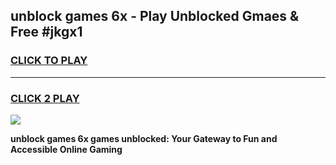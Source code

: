 
## unblock games 6x - Play Unblocked Gmaes & Free #jkgx1
<h3>
<a href="https://premium.freeplayer.one?title=unblock_games_6x&ref=01M">CLICK TO PLAY</a></h3>
<hr>

<h3>
<a href="https://premium.freeplayer.one?title=unblock_games_6x&ref=01M">CLICK 2 PLAY</a>
  
</h3>

<a href="https://premium.freeplayer.one?title=unblock_games_6x&ref=01M"><img src="https://clearcache.store/games.png"></a>


**unblock games 6x games unblocked: Your Gateway to Fun and Accessible Online Gaming**
